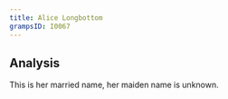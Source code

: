 ```yaml
---
title: Alice Longbottom
grampsID: I0067
---
```


## Analysis

This is her married name, her maiden name is unknown.


